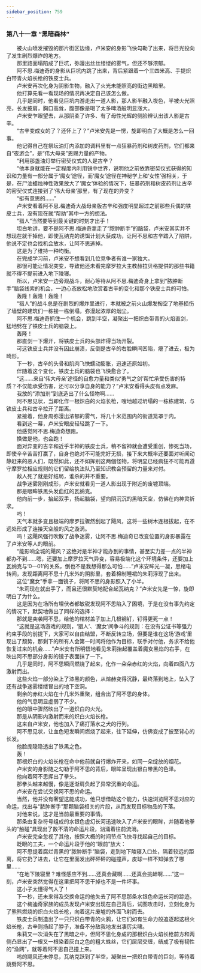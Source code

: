 ```yaml
---
sidebar_position: 759
---
```

### 第八十一章 “黑暗森林”  


　　被火山喷发摧毁的那片街区边缘，卢米安的身影飞快勾勒了出来，将目光投向了发生剧烈爆炸的地方。  
　　那里路面塌陷成了巨坑，弥漫出丝丝缕缕的雾气，但还不够浓郁。  
　　阿不思.梅迪奇的身影从巨坑内跳了出来，背后紧跟着一个三四米高、手提炽白带青火焰长枪的铁皮士兵。  
　　卢米安再次化身为阴影生物，融入了火光未能照亮的街边黑暗里。  
　　他打算先看一看现场的情况再决定自己该怎么做。  
　　几乎是同时，他看见巨坑内游走出一道人影，那人影半融入夜色，半被火光照亮，长发披肩，胸口高耸，腹部像是喝了太多啤酒般明显涨大。  
　　卢米安乍眼望去，从那阴柔了许多、有了母性光辉的侧脸辨认出该人影是古辛。  
　　“古辛变成女的了？还怀上了？”卢米安先是一愣，旋即明白了大概是怎么一回事。  
　　他记得自己在祭坛油灯内添加的调料里有一点狂暴药剂和树皮药剂，它们都来自“夜游会”，是“伟大母亲”恩赐力量的产物。  
　　“利用那盏油灯举行密契仪式的人是古辛？  
　　“他本身就能在一定程度内利用镜中世界，说明他之前依靠密契仪式获得的知识和力量有一部分属于‘魔女’途径，而‘魔女’途径在神秘学上和‘女性’强相关，于是，在尸油蜡烛神性效果放大了‘魔女’体验的情况下，狂暴药剂和树皮药剂让古辛的密契仪式连接到了‘伟大母亲’那里，有了现在的异变？  
　　“挺有意思的……”  
　　卢米安看着阿不思.梅迪奇大战母亲版古辛和强度明显超过之前那些兵偶的铁皮士兵，没有现在就“帮助”其中一方的想法。  
　　“猎人”当然要等到最关键的时刻才出手！  
　　坦白地讲，要不是阿不思.梅迪奇拿走了“脓肿断手”的脑袋，卢米安其实并不想现在就干掉他，即使瓦纳克的诱饵计划大获成功，让阿不思和古辛踏入了陷阱，他说不定也会找机会放水，让阿不思逃掉。  
　　这是为了维持一种均衡。  
　　在完成学习前，卢米安不想看到几位竞争者有谁一家独大。  
　　那很可能让情况突变，导致他还未看完摩罗拉大主教赫拉贝格提供的那些书籍就不得不提前进入地下陵寝。  
　　所以，卢米安一边旁观战斗，耐心等待从阿不思.梅迪奇身上拿到“脓肿断手”脑袋线索的机会，一边心态放松地欣赏着古辛的变化和那个铁皮士兵的可怕。  
　　轰隆！轰隆！轰隆！  
　　“猎人”的战斗总是在剧烈的爆炸里进行，本就被之前火山爆发掏空了地基损伤了墙壁的建筑们一栋接一栋倒塌，弥漫起浓厚的烟尘。  
　　阿不思.梅迪奇抓住一个机会，跳到半空，凝聚出一把炽白带青的火焰直剑，猛地劈在了铁皮士兵的脑袋上。  
　　轰隆！  
　　那直剑一下爆开，将铁皮士兵的头部炸得当场开裂。  
　　可这铁皮士兵并没有因此崩溃，反倒是古辛的右脸瞬间凹陷，瘪了进去，极为畸形。  
　　下一秒，古辛的头骨和肌肉飞快蠕动膨胀，迅速还原如初。  
　　伴随着这个变化，铁皮士兵的脑袋也飞快愈合了。  
　　“这……来自‘伟大母亲’途径的自愈力量和类似‘勇气之剑’帮忙承受伤害的特质？不仅能承受伤害，还可以分享自身的能力？”卢米安看得头皮有点发麻。  
　　我放的“添加剂”到底造出了什么怪物啊……  
　　阿不思见状，当即化作一根炽白的火焰长枪，嗖地越过坍塌的一栋栋建筑，与铁皮士兵和古辛拉开了距离。  
　　紧接着，他身周弥漫出浓郁的雾气，将几十米范围内的街道笼罩于内。  
　　看到这一幕，卢米安眼皮轻轻跳了一下。  
　　他感觉阿不思.梅迪奇想跑。  
　　换做是他，也会跑！  
　　面对异变的古辛和近乎半神的铁皮士兵，稍不留神就会遭受重创，惨死当场，即使辛辛苦苦打赢了，自身也绝对不可能完好无损，接下来大概率还要面对听闻动静赶来的恶人们，既然如此，还不如挥别这两個怪物，将明显已经疯狂不可能再遵守摩罗拉相应规则的它们留给执法队乃至知识教会预留的力量来对付。  
　　敌人死了就是好结局，谁杀的并不重要。  
　　战争迷雾刚刚成形，卢米安就看见一道人影出现于附近的废墟顶端。  
　　那是眼眸铁黑头发血红的瓦纳克。  
　　他向前一步，抬起双手，扬起脑袋，望向阴沉沉的黑暗天空，仿佛在向神灵祈求。  
　　呜！  
　　天气本就多变且极端的摩罗拉骤然刮起了飓风，这将一些树木连根拔起，在不远处形成了连接天空般的风之漩涡。  
　　呜！这飓风强行吹散了战争迷雾，让阿不思.梅迪奇已改变位置的身影暴露在了卢米安等人的眼前。  
　　“能影响全城的飓风？这绝对是半神才能办到的事情，甚至实力差一点的半神都办不到……嗯，还要加上摩罗拉天气异变，容易极端化这个环境条件，还要加上瓦纳克与‘0—01’的关系，倒也不是我想得那么可怕……”卢米安眸光一凝，思绪电转间，发现距离阿不思十几米外的阴影里，套着棉制睡裙的朱莉浮现了出来。  
　　这位“魔女”手拿一面镜子，将阿不思的身影照入了小半。  
　　“朱莉现在就出手了，而且还很默契地配合起瓦纳克？”卢米安先是一惊，旋即明白了为什么。  
　　这是因为在场所有埋伏者都敏锐发现阿不思陷入了困境，于是在没有事先约定的情况下，默契地做出了同样的选择：  
　　那就是突袭阿不思，给他的棺材盖子加上几根钢钉，钉得更死一点！  
　　“这就是这场游戏的规则，‘猎人’、‘魔女’间争斗的规则：在没有公证书等强力约束手段的前提下，大家可以自由结盟，不断反转立场，但要是谁在这场‘游戏’里现出了颓势，那剩下的所有人会第一时间将他作为目标，联手对付他，务求不给他恢复过来的机会……”卢米安有所明悟地看见朱莉抬起覆盖着魔女黑焰的右手，在映出阿不思部分身影的镜子表面抹了一下。  
　　几乎是同时，阿不思瞬间燃烧了起来，化作一朵朵赤红的火焰，向着四面八方激射而出。  
　　这些火焰一部分染上了漆黑的颜色，从煊赫变得沉静，最终落到地上，坠入了还有战争迷雾缕缕冒出的地下空洞。  
　　剩余的赤红火焰在十几米外重聚，组合出了阿不思的身体。  
　　他的气息明显虚弱了不少。  
　　他的眼中骤然映出了一道炽白的火光。  
　　那是从阴影内激射而来的炽白火焰长枪。  
　　这来自卢米安，他也加入了痛打落水之犬的行列。  
　　阿不思见状，让血色短发瞬间燃烧了起来，往下延伸，仿佛变成了披至背心的长发。  
　　他脸庞隐隐透出了铁黑之色。  
　　轰！  
　　那根炽白的火焰长枪在命中他前就自行爆炸开来，如同一朵绽放的烟花。  
　　卢米安的身影随之勾勒于阿不思的背后，眼眸呈现出银白带黑的色泽。  
　　他向着阿不思挥出了拳头。  
　　那拳头越来越慢，像是逐渐肩负起了异常沉重的命运。  
　　卢米安在尝试交换阿不思的命运。  
　　当然，他并没有奢望这能成功，他只想借助这个能力，快速浏览阿不思对应的命运，找出与“脓肿断手”那颗脑袋相关的片段，从而发现目标物品的下落。  
　　对他来说，这才是当前最重要的事情。  
　　那条由复杂符号组成的水银色虚幻长河迅速映入了卢米安的眼眸，并随着他拳头的“触碰”具现出了数不清的命运片段，汹涌着往前流淌。  
　　卢米安完全忽视了其他，按照大概的时间节点飞快寻找起自己的目标。  
　　眨眼的工夫，一个命运片段于他的“眼前”放大：  
　　阿不思提着腐烂青黑的“脓肿断手”脑袋，走到地下陵寝入口处，隔着较远的距离，将它扔了进去，让它在里面发出砰砰砰的碰撞声，皮球一样不知弹去了哪里……  
　　“在地下陵寝里？难怪感应不到……还真会藏啊……还真会挑衅啊……”这一刻，卢米安突然觉得在这里把阿不思干掉也不是一件坏事。  
　　这小子太懂得气人了！  
　　下一秒，还未来得及交换命运的他失去了阿不思那条水银色命运长河的踪迹。  
　　这个梅迪奇家族的成员发现卢米安出现在自己背后，试图攻击时，立刻化身为了熊熊燃烧的炽白火焰长枪，向着这片废墟的外面飞射而去。  
　　铁皮士兵制造出了一只只炽白带青的火鸦，让它们如有生命力般追逐起这根火焰长枪，古辛则扬起了脖子，准备不分敌我地发出凄厉尖啸。  
　　朱莉又一次消失在了黑暗之中，但阿不思化身成的那根炽白火焰长枪前方和两侧凸显出了一根又一根染着灰白之色的粗大蛛丝，它们层层交缠，结成了极有韧性的“渔网”，就等着阿不思自己撞上来。  
　　呜的飓风还未停息，瓦纳克跃到了半空，凝聚出一把炽白带青的巨剑，等待着跳劈阿不思。  
